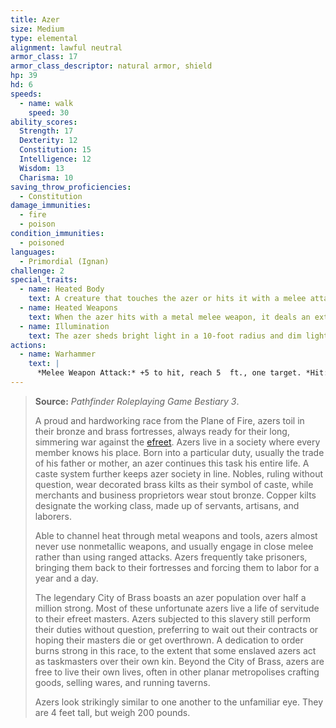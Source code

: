 ```yaml
---
title: Azer
size: Medium
type: elemental
alignment: lawful neutral
armor_class: 17
armor_class_descriptor: natural armor, shield
hp: 39
hd: 6
speeds:
  - name: walk
    speed: 30
ability_scores:
  Strength: 17
  Dexterity: 12
  Constitution: 15
  Intelligence: 12
  Wisdom: 13
  Charisma: 10
saving_throw_proficiencies:
  - Constitution
damage_immunities:
  - fire
  - poison
condition_immunities:
  - poisoned
languages:
  - Primordial (Ignan)
challenge: 2
special_traits:
  - name: Heated Body
    text: A creature that touches the azer or hits it with a melee attack while within 5 feet of it takes 5 (1d10) fire damage.
  - name: Heated Weapons
    text: When the azer hits with a metal melee weapon, it deals an extra 3 (1d6) fire damage (included in the attack).
  - name: Illumination
    text: The azer sheds bright light in a 10-foot radius and dim light for an additional 10 feet.
actions:
  - name: Warhammer
    text: |
      *Melee Weapon Attack:* +5 to hit, reach 5  ft., one target. *Hit:* 7 (1d8 + 3) bludgeoning damage, or 8 (1d10 + 3) bludgeoning damage if used with two hands to make a melee attack, plus 3 (1d6) fire damage.
---
```


> **Source:** *Pathfinder Roleplaying Game Bestiary 3*.
>
> A proud and hardworking race from the Plane of Fire, azers toil in their bronze and brass fortresses, always ready for their long, simmering war against the [efreet](/monsters/genie-efreeti). Azers live in a society where every member knows his place. Born into a particular duty, usually the trade of his father or mother, an azer continues this task his entire life. A caste system further keeps azer society in line. Nobles, ruling without question, wear decorated brass kilts as their symbol of caste, while merchants and business proprietors wear stout bronze. Copper kilts designate the working class, made up of servants, artisans, and laborers.
>
> Able to channel heat through metal weapons and tools, azers almost never use nonmetallic weapons, and usually engage in close melee rather than using ranged attacks. Azers frequently take prisoners, bringing them back to their fortresses and forcing them to labor for a year and a day.
>
> The legendary City of Brass boasts an azer population over half a million strong. Most of these unfortunate azers live a life of servitude to their efreet masters. Azers subjected to this slavery still perform their duties without question, preferring to wait out their contracts or hoping their masters die or get overthrown. A dedication to order burns strong in this race, to the extent that some enslaved azers act as taskmasters over their own kin. Beyond the City of Brass, azers are free to live their own lives, often in other planar metropolises crafting goods, selling wares, and running taverns.
>
> Azers look strikingly similar to one another to the unfamiliar eye. They are 4 feet tall, but weigh 200 pounds.
